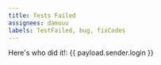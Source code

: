 ```yaml
---
title: Tests Failed
assignees: damouu
labels: TestFailed, bug, fixCodes
---
```

Here's who did it!: {{ payload.sender.login }}
